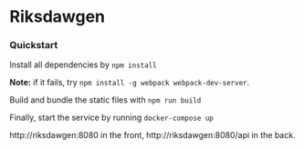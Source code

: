Riksdawgen
=========

### Quickstart
Install all dependencies by
```npm install```

**Note:** if it fails, try `npm install -g webpack webpack-dev-server`.

Build and bundle the static files with
```npm run build```

Finally, start the service by running
```docker-compose up```

http://riksdawgen:8080 in the front, http://riksdawgen:8080/api in the back.